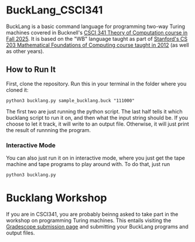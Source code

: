 # BuckLang_CSCI341

BuckLang is a basic command language for programming two-way Turing machines covered in Bucknell's [CSCI 341 Theory of Computation course in Fall 2025](https://toddtoddtodd.net/courses/csci341/compiled/csci341_index.html).
It is based on the "WB" language taught as part of [Stanford's CS 203 Mathematical Foundations of Computing course taught in 2012](https://web.stanford.edu/class/archive/cs/cs103/cs103.1132/) (as well as other years). 

## How to Run It
First, clone the repository.
Run this in your terminal in the folder where you cloned it:
```
python3 bucklang.py sample_bucklang.buck "111000"
```
The first two are just running the python script. The last half tells it which bucklang script to run it on, and then what the input string should be.
If you choose to let it track, it will write to an output file. Otherwise, it will just print the result of runnning the program.

### Interactive Mode
You can also just run it on in interactive mode, where you just get the tape machine and tape programs to play around with. 
To do that, just run 
```
python3 bucklang.py
```

# Bucklang Workshop
If you are in CSCI341, you are probably beinng asked to take part in the workshop on programming Turing machines.
This entails visiting the [Gradescope submission page](https://www.gradescope.com/courses/1094390/assignments/7061812) and submitting your BuckLang programs and output files.
